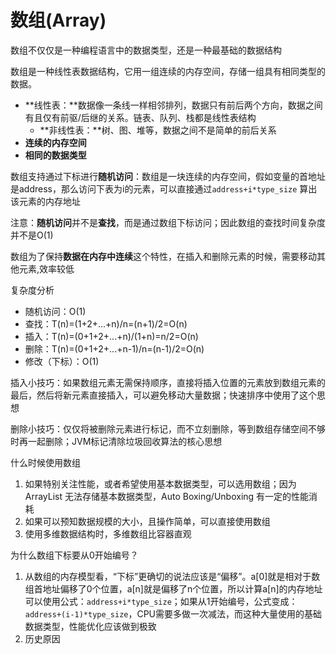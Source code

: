 # 数组(Array)

数组不仅仅是一种编程语言中的数据类型，还是一种最基础的数据结构

数组是一种线性表数据结构，它用一组连续的内存空间，存储一组具有相同类型的数据。

- **线性表：**数据像一条线一样相邻排列，数据只有前后两个方向，数据之间有且仅有前驱/后继的关系。链表、队列、栈都是线性表结构
  - **非线性表：**树、图、堆等，数据之间不是简单的前后关系
- **连续的内存空间**
- **相同的数据类型**

数组支持通过下标进行**随机访问**：数组是一块连续的内存空间，假如变量的首地址是address，那么访问下表为i的元素，可以直接通过`address+i*type_size` 算出该元素的内存地址

注意：**随机访问**并不是**查找**，而是通过数组下标访问；因此数组的查找时间复杂度并不是O(1)

数组为了保持**数据在内存中连续**这个特性，在插入和删除元素的时候，需要移动其他元素,效率较低

复杂度分析

- 随机访问：O(1)
- 查找：T(n)=(1+2+...+n)/n=(n+1)/2=O(n)
- 插入：T(n)=(0+1+2+...+n)/(1+n)=n/2=O(n)
- 删除：T(n)=(0+1+2+...+n-1)/n=(n-1)/2=O(n)
- 修改（下标）：O(1)

插入小技巧：如果数组元素无需保持顺序，直接将插入位置的元素放到数组元素的最后，然后将新元素直接插入，可以避免移动大量数据；快速排序中使用了这个思想

删除小技巧：仅仅将被删除元素进行标记，而不立刻删除，等到数组存储空间不够时再一起删除；JVM标记清除垃圾回收算法的核心思想

什么时候使用数组

1. 如果特别关注性能，或者希望使用基本数据类型，可以选用数组；因为 ArrayList 无法存储基本数据类型，Auto Boxing/Unboxing 有一定的性能消耗
2. 如果可以预知数据规模的大小，且操作简单，可以直接使用数组
3. 使用多维数据结构时，多维数组比容器直观

为什么数组下标要从0开始编号？

1. 从数组的内存模型看，“下标”更确切的说法应该是“偏移”。a[0]就是相对于数组首地址偏移了0个位置，a[n]就是偏移了n个位置，所以计算a[n]的内存地址可以使用公式：`address+i*type_size`；如果从1开始编号，公式变成：`address+(i-1)*type_size`，CPU需要多做一次减法，而这种大量使用的基础数据类型，性能优化应该做到极致
2. 历史原因